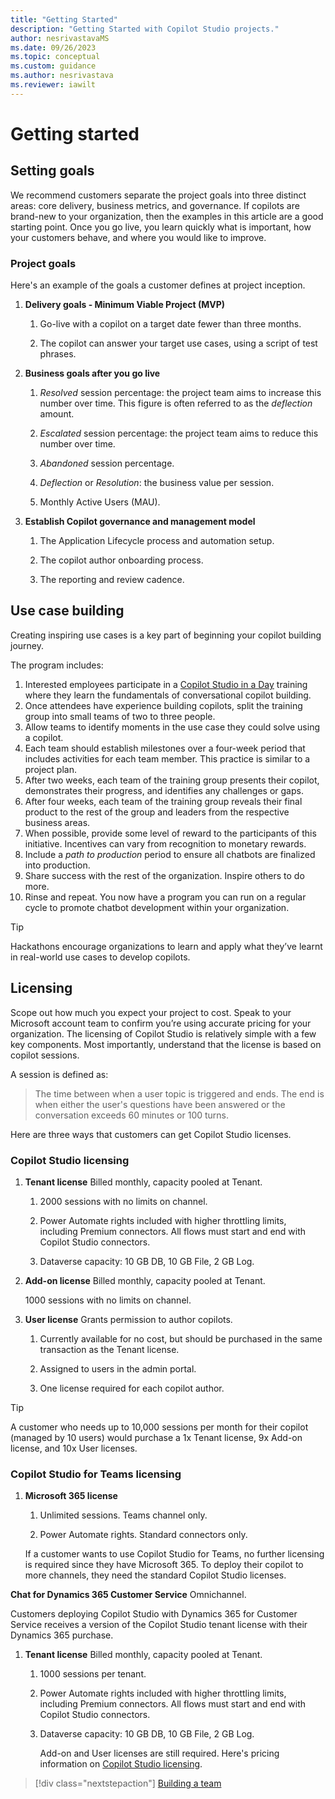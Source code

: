 ```yaml
---
title: "Getting Started"
description: "Getting Started with Copilot Studio projects."
author: nesrivastavaMS
ms.date: 09/26/2023
ms.topic: conceptual
ms.custom: guidance
ms.author: nesrivastava
ms.reviewer: iawilt
---
```


# Getting started

## Setting goals

We recommend customers separate the project goals into three distinct areas: core delivery, business metrics, and governance. If copilots are brand-new to your organization, then the examples in this article are a good starting point. Once you go live, you learn quickly what is important, how your customers behave, and where you would like to improve.

### Project goals

Here's an example of the goals a customer defines at project inception.

1. **Delivery goals - Minimum Viable Project (MVP)**

    1. Go-live with a copilot on a target date fewer than three months.

    1. The copilot can answer your target use cases, using a script of test phrases.

1. **Business goals after you go live**

    1. *Resolved* session percentage: the project team aims to increase this number over time. This figure is often referred to as the *deflection* amount.

    1. *Escalated* session percentage: the project team aims to reduce this number over time.

    1. *Abandoned* session percentage.

    1. *Deflection* or *Resolution*: the business value per session.

    1. Monthly Active Users (MAU).

1. **Establish Copilot governance and management model**

    1. The Application Lifecycle process and automation setup.

    1. The copilot author onboarding process.

    1. The reporting and review cadence.

## Use case building

Creating inspiring use cases is a key part of beginning your copilot building journey.

The program includes:

1. Interested employees participate in a [Copilot Studio in a Day](https://learn.microsoft.com/training/paths/power-virtual-agents-workshop/) training where they learn the fundamentals of conversational copilot building.
1. Once attendees have experience building copilots, split the training group into small teams of two to three people.
1. Allow teams to identify moments in the use case they could solve using a copilot.
1. Each team should establish milestones over a four-week period that includes activities for each team member. This practice is similar to a project plan.
1. After two weeks, each team of the training group presents their copilot, demonstrates their progress, and identifies any challenges or gaps.
1. After four weeks, each team of the training group reveals their final product to the rest of the group and leaders from the respective business areas.
1. When possible, provide some level of reward to the participants of this initiative. Incentives can vary from recognition to monetary rewards.
1. Include a *path to production* period to ensure all chatbots are finalized into production.
1. Share success with the rest of the organization. Inspire others to do more.
1. Rinse and repeat. You now have a program you can run on a regular cycle to promote chatbot development within your organization.

> [!TIP]
>
> Hackathons encourage organizations to learn and apply what they’ve learnt in real-world use cases to develop copilots.

## Licensing

Scope out how much you expect your project to cost. Speak to your Microsoft account team to confirm you’re using accurate pricing for your organization. The licensing of Copilot Studio is relatively simple with a few key components. Most importantly, understand that the license is based on copilot sessions.

A session is defined as:
>The time between when a user topic is triggered and ends. The end is when either the user's questions have been answered or the conversation exceeds 60 minutes or 100 turns.

Here are three ways that customers can get Copilot Studio licenses.

### Copilot Studio licensing

1. **Tenant license** Billed monthly, capacity pooled at Tenant.

    1. 2000 sessions with no limits on channel.

    1. Power Automate rights included with higher throttling limits, including Premium connectors. All flows must start and end with Copilot Studio connectors.

    1. Dataverse capacity: 10 GB DB, 10 GB File, 2 GB Log.

1. **Add-on license** Billed monthly, capacity pooled at Tenant.

    1000 sessions with no limits on channel.

1. **User license** Grants permission to author copilots.

    1. Currently available for no cost, but should be purchased in the same transaction as the Tenant license.

    1. Assigned to users in the admin portal.

    1. One license required for each copilot author.

>[!TIP]
>
> A customer who needs up to 10,000 sessions per month for their copilot (managed by 10 users) would purchase a 1x Tenant license, 9x Add-on license, and 10x User licenses.

### Copilot Studio for Teams licensing

1. **Microsoft 365 license**

    1. Unlimited sessions. Teams channel only.

    1. Power Automate rights. Standard connectors only.

    If a customer wants to use Copilot Studio for Teams, no further licensing is required since they have Microsoft 365. To deploy their copilot to more channels, they need the standard Copilot Studio licenses.

  **Chat for Dynamics 365 Customer Service** Omnichannel.

   Customers deploying Copilot Studio with Dynamics 365 for Customer Service receives a version of the Copilot Studio tenant license with their Dynamics 365 purchase.

1. **Tenant license** Billed monthly, capacity pooled at Tenant.

    1. 1000 sessions per tenant.

    1. Power Automate rights included with higher throttling limits, including Premium connectors. All flows must start and end with Copilot Studio connectors.

    1. Dataverse capacity: 10 GB DB, 10 GB File, 2 GB Log.

       Add-on and User licenses are still required. Here's pricing information on [Copilot Studio licensing](https://powervirtualagents.microsoft.com/en-us/pricing/).

> [!div class="nextstepaction"]
> [Building a team](project-building-a-team.md)

